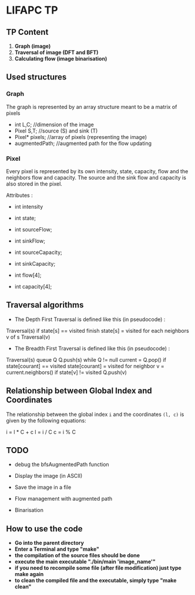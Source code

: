 # LIFAPC TP

## TP Content

1. **Graph (image)**
2. **Traversal of image (DFT and BFT)**
3. **Calculating flow (image binarisation)**

## Used structures

### Graph

The graph is represented by an array structure meant to be a matrix of pixels

- int L,C; //dimension of the image
- Pixel S,T; //source (S) and sink (T)
- Pixel* pixels; //array of pixels (representing the image)
- augmentedPath; //augmented path for the flow updating

### Pixel

Every pixel is represented by its own intensity, state, capacity, flow and the neighbors flow and capacity. The source and the sink flow and capacity is also stored in the pixel.

Attributes :
- int intensity
- int state; 
- int sourceFlow; 
- int sinkFlow;
- int sourceCapacity; 
- int sinkCapacity;

- int flow[4];
- int capacity[4];

## Traversal algorithms

- The Depth First Traversal is defined like this (in pseudocode) :

Traversal(s)
    if state[s] == visited
        finish
    state[s] = visited
    for each neighbors v of s
        Traversal(v)


- The Breadth First Traversal is defined like this (in pseudocode) :

Traversal(s)
    queue Q
    Q.push(s)
    while Q != null
        current = Q.pop()
        if state[courant] == visited
            state[courant] = visited
        for neighbor v = current.neighbors()
            if state[v] != visited
                Q.push(v)

## Relationship between Global Index and Coordinates

The relationship between the global index `i` and the coordinates `(l, c)` is given by the following equations:

i = l * C + c
l = i / C
c = i % C

## TODO

- debug the bfsAugmentedPath function
- Display the image (in ASCII)
- Save the image in a file

- Flow management with augmented path
- Binarisation

## How to use the code

- **Go into the parent directory**
- **Enter a Terminal and type "make"**
- **the compilation of the source files should be done**
- **execute the main executable "./bin/main 'image_name'"**
- **if you need to recompile some file (after file modification) just type make again**
- **to clean the compiled file and the executable, simply type "make clean"**